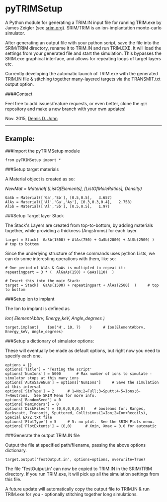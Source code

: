 
pyTRIMSetup
===========

A Python module for generating a TRIM.IN input file for running TRIM.exe by James Zeigler (see [srim.org](http://srim.org)).
SRIM/TRIM is an ion-implantation monte-carlo simulator.

After generating an output file with your python script, save the file into the SRIM/TRIM directory, rename it to TRIM.IN and run TRIM.EXE.  It will load the settings from your generated file and start the simulation.
This bypasses the SRIM.exe graphical interface, and allows for repeating loops of target layers etc.

Currently developing the automatic launch of TRIM.exe with the generated TRIM.IN file & stitching together many-layered targets via the TRANSMIT.txt output option.

####Contact

Feel free to add issues/feature requests, or even better, clone the `git` repository and make a new branch with your own updates!

Nov. 2015, [Demis D. John](mailto:demis.john@gmail.com)

---------------------------------------------------------------
## Example:

###Import the pyTRIMSetup module

    from pyTRIMSetup import *   



###Setup target materials

A Material object is created as so:

  *NewMat = Material(  [ListOfElements],  [ListOfMoleRatios],  Density)*

    GaSb = Material(['Ga','Sb'], [0.5,0.5],   3.657)
    AlAs = Material(['Al','Ga','As'], [0.3,0.3,0.4],   2.758)
    AlSb = Material(['Al','Sb'], [0.5,0.5],   1.97)



###Setup Target layer Stack

  The Stack's Layers are created from top-to-bottom, by adding materials together, while providing a thickness (Angstroms) for each layer.

    target = Stack(  GaSb(1500) + AlAs(750) + GaSb(2000) + AlSb(2500) )     # top to bottom

Since the underlying structure of these commands uses python Lists, we can do some interesting operations with them, like so:

    # One period of AlAs & GaAs is multipled to repeat it:
    repeatingpart = 3 * (  AlGaAs(150) + GaAs(110)  )   
    
    # Insert this into the main Stack:  
    target = Stack(  GaAs(1500) + repeatingpart + AlAs(2500)  )     # top to bottom



###Setup ion to implant

The Ion to implant is defined as

  *Ion(  ElementAbbrv, Energy_keV, Angle_degrees )*
  
    target.implant(    Ion('H', 10, 7)    )     # Ion(ElementAbbrv, Energy_keV, Angle_degrees)



###Setup a dictionary of simulator options:

  These will eventually be made as default options, but right now you need to specify each one.

    options = {}
    options['Title'] = 'Testing the script' 
    options['NumIons'] = 5000       # Max number of ions to simulate - simulator stops at this many ions
    options['AutoSaveNum'] = options['NumIons']     # Save the simulation at this interval
    options['SimType'] = 2      # 1=No;2=Full;3=Sputt;4-5=Ions;6-7=Neutrons.  See SRIM Menu for more info.
    options['RandomSeed'] = 0
    options['Reminders'] = 0
    options['DiskFiles'] = [0,0,0,0,0,0]    # booleans for: Ranges, Backscatt, Transmit, Sputtered, Collisions(1=Ion;2=Ion+Recoils), Special EXYZ.txt file
    options['PlotType'] = 5     # 5: no plot.  See the SRIM Plots menu.
    options['PlotExtents'] = (0,0)      # Xmin, Xmax = 0,0 for automatic



###Generate the output TRIM.IN file

Output the file at specified path/filename, passing the above options dictionary.

    target.output('TestOutput.in', options=options, overwrite=True)


The file 'TestOutput.in' can now be copied to TRIM.IN in the SRIM/TRIM directory.
If you run TRIM.exe, it will pick up all the simulation settings from this file.

A future update will automatically copy the output file to TRIM.IN & run TRIM.exe for you - optionally stitching together long simulations.

